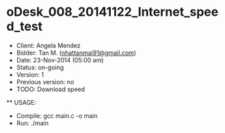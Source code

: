 oDesk_008_20141122_Internet_speed_test
======================================
 * Client: Angela Mendez
 * Bidder: Tan M. (nhattanmai91@gmail.com)
 * Date: 23-Nov-2014 (05:00 am)
 * Status: on-going 
 * Version: 1
 * Previous version: no
 * TODO: Download speed

** USAGE:
 * Compile: gcc main.c -o main
 * Run: ./main
